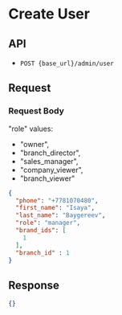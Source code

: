 # Create User

## API

- `POST {base_url}/admin/user`

## Request

### Request Body

"role" values: 
- "owner", 
- "branch_director", 
- "sales_manager", 
- "company_viewer", 
- "branch_viewer"

```json
{
  "phone": "+7781070480",
  "first_name": "Isaya",
  "last_name": "Baygereev",
  "role": "manager",
  "brand_ids": [
    1
  ],
  "branch_id" : 1
}
```


## Response

```json
{}
```
